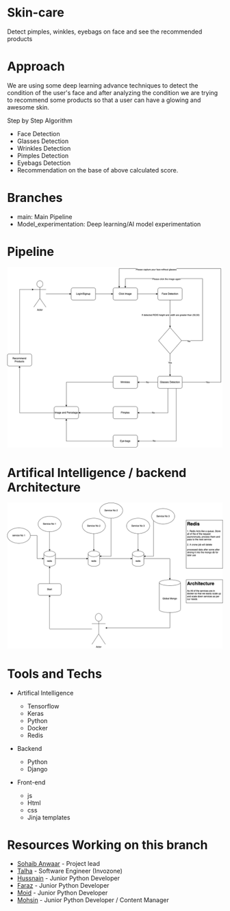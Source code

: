 # Skin-care
Detect pimples, winkles, eyebags on face and see the recommended products


# Approach
We are using some deep learning advance techniques to detect the condition of the user's face and after analyzing the condition we are trying to recommend some products 
so that a user can have a glowing and awesome skin.

Step by Step Algorithm
* Face Detection
* Glasses Detection
* Wrinkles Detection
* Pimples Detection
* Eyebags Detection
* Recommendation on the base of above calculated score.

# Branches
* main: Main Pipeline
* Model_experimentation: Deep learning/AI model experimentation

# Pipeline

![Pipeline](/Diagrams/Pipeline.drawio.png)

# Artifical Intelligence / backend Architecture
![Pipeline](/Diagrams/architecture.drawio.png)

# Tools and Techs

* Artifical Intelligence
    * Tensorflow
    * Keras
    * Python
    * Docker
    * Redis

* Backend
    * Python
    * Django

* Front-end
    * js
    * Html
    * css
    * Jinja templates

# Resources Working on this branch

* [Sohaib Anwaar](https://www.sohaibanwaar.com) - Project lead
* [Talha](https://www.linkedin.com/in/talhamughal511/) - Software Engineer (Invozone)
* [Hussnain](https://www.linkedin.com/in/hafiz-hussnain-zafar-zafar-yasin-529816211/) - Junior Python Developer
* [Faraz](https://www.linkedin.com/in/faraz-tariq-aa781916b) - Junior Python Developer
* [Moid](linkedin.com/in/mòòñ-ķhæñ-a02179177) - Junior Python Developer
* [Mohsin](linkedin.com/in/mohsin-ali-436134209) - Junior Python Developer / Content Manager
